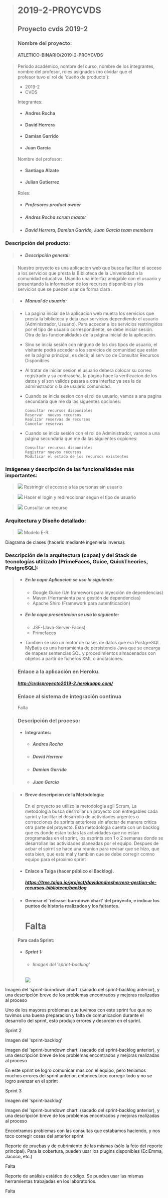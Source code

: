 > # 2019-2-PROYCVDS
> ## Proyecto cvds 2019-2


> ### Nombre del proyecto: 
>  #### ATLETICO-BINARIO/2019-2-PROYCVDS

> Período académico, nombre del curso, nombre de los integrantes, nombre del profesor, roles asignados (no olvidar que el   
> profesor tuvo el rol de 'dueño de producto'): 
>
> - 2019-2 
> - CVDS
>
> Integrantes: 
> - #### Andres Rocha 
> - #### David Herrera 
> - #### Damian Garrido 
> - #### Juan Garcia 
> 
> Nombre del profesor: 
> - #### Santiago Alzate 
> - #### Julian Gutierrez 
> Roles: 
> - ##### Profesores product owner 
> - ##### Andres Rocha scrum master 
> - ##### David Herrera, Damian Garrido, Juan Garcia team members 

### Descripción del producto:

> -  ##### Descripción general: 

> Nuestro proyecto es una aplicacion web que busca facilitar el acceso a los servicios que presta la Biblioteca de la
> Universidad a la comunidad educativa. Usando una interfaz amigable con el usuario y presentando la informacion de los 
> recursos disponibles y los servicios que se pueden usar de forma clara . 

> - ##### Manual de usuario: 

> * La pagina inicial de la aplicacion web muetra los servicios que presta la biblioteca y deja usar servicios dependiendo el usuario (Administrador, Usuario). Para acceder a los servicios restringidos por el tipo de usuario correspondiente, se debe iniciar sesión. Otra de las funcionalidades de la página inicial de la aplicación. 
>
> * Sino se inicia sesión con ninguno de los dos tipos de usuario, el visitante podrá acceder a los servicios de comunidad que están en la página principal, es decir, al servico de Consultar Recursos Disponibles 
>
> * Al tratar de iniciar sesion el usuario debera colocar su correo registrado y su contraseña, la pagina hace la verificacion de los datos y si son validos pasara a otra interfaz ya sea la de administrador o la de usuario comunidad. 
>
> * Cuando se inicia sesion con el rol de usuario, vamos a ana pagina secundaria que me da las siguentes opciones: 
>
>       Consultar recursos disponibles 
>       Reservar  nuevos recursos 
>       Realizar reservas de recursos  
>       Cancelar reservas  

> * Cuando se inicia sesión  con el rol de Administrador, vamos a una página secundaria que me da las siguientes ocpiones: 
>
>       Consultar recursos disponibles 
>       Registrar nuevos recursos 
>       Modificar el estado de los recursos existentes 

### Imágenes y descripción de las funcionalidades más importantes: 
> ![](ImagenesdelreadMe/restringir.PNG)
> Restringir el accesso a las personas sin usuario 

> ![](ImagenesdelreadMe/iniciar.PNG)
> Hacer el login y redireccionar segun el tipo de usuario 

> ![](ImagenesdelreadMe/consultar.PNG)
> Cunsultar un recurso 

 
### Arquitectura y Diseño detallado: 
> ![](ImagenesdelreadMe/er.PNG)
>Modelo E-R: 

Diagrama de clases (hacerlo mediante ingeniería inversa): 

### Descripción de la arquitectura (capas) y del Stack de tecnologías utilizado (PrimeFaces, Guice, QuickTheories, PostgreSQL): 

> * ##### En la capa Aplicacion se uso lo siguiente: 
>
>   - Google Guice (Un framework para inyección de dependencias) 
>   - Maven (Herramienta para gestión de dependencias) 
>   - Apache Shiro (Framework para autentiticación) 
>
> * ##### En la capa presentacion se uso lo siguiente: 
>   - JSF-(Java-Server-Faces) 
>   - Primefaces 
>
> * Tambien se uso un motor de bases de datos que era PostgreSQL. MyBatis es una herramienta de persistencia Java que se encarga de mapear sentencias SQL y procedimientos almacenados con objetos a partir de ficheros XML o anotaciones. 

>### Enlace a la aplicación en Heroku. 
> ##### http://cvdsproyecto2019-2.herokuapp.com/ 
>### Enlace al sistema de integración continua 
> Falta 

> ### Descripción del proceso: 
> * #### Integrantes: 
>   - ##### Andres Rocha 
>   - ##### David Herrera 
>   - ##### Damian Garrido 
>   - ##### Juan Garcia 

> * #### Breve descripción de la Metodología: 
>
>   En el proyecto se utilizo la metodologia agil Scrum, La metodologia busca desrrollar un proyecto con entregables cada sprint y facilitar el desarrollo de actividades urgentes o correcciones de sprints anteriores sin afectar de manera critica otra parte del proyecto. Esta metodologia cuenta con un backlog que es donde estan todas las actividades que no estan programadas en el sprint, los esprints son 1 o 2 semanas donde se desarrollan las actividades planeadas por el equipo. Despues de acbar el spirnt se hace una reunion para revisar que se hizo, que esta bien, que esta mal y tambien que se debe corregir comno equipo para el proximo sprint 

> * #### Enlace a Taiga (hacer público el Backlog). 
>
>   ##### https://tree.taiga.io/project/davidandresherrera-gestion-de-recursos-biblioteca/backlog 

> * #### Generar el 'release-burndown chart' del proyecto, e indicar los puntos de historia realizados y los faltantes. 
>   # Falta 

>  #### Para cada Sprint: 
> * #####  Sprint 1:
>   * ######  Imagen del 'sprint-backlog' 
>   ![](ImagenesdelreadMe/er.PNG)
 

Imagen del 'sprint-burndown chart' (sacado del sprint-backlog anterior), y una descripción breve de los problemas encontrados y mejoras realizadas al proceso 

 

Uno de los mayores problemas que tuvimos con este sprint fue que no tuvimos una buena preparacion y falta de comunicacion durante el desarrollo del sprint, esto produjo errores y desorden en el sprint. 

 

 

 

Sprint 2 

Imagen del 'sprint-backlog' 

 

Imagen del 'sprint-burndown chart' (sacado del sprint-backlog anterior), y una descripción breve de los problemas encontrados y mejoras realizadas al proceso 

 

En este sprint se logro comunicar mas con el equipo, pero teniamos muchos errores del sprint anterior, entonces toco corregir todo y no se logro avanzar en el sprint 

Sprint 3 

Imagen del 'sprint-backlog' 

 

Imagen del 'sprint-burndown chart' (sacado del sprint-backlog anterior), y una descripción breve de los problemas encontrados y mejoras realizadas al proceso 

 

Encontramos problemas con las consultas que estabamos haciendo, y nos toco corregir cosas del anterior sprint 

 

Reporte de pruebas y de cubrimiento de las mismas (sólo la foto del reporte principal). Para la cobertura, pueden usar los plugins disponibles (EclEmma, Jacoco, etc.) 

Falta 

Reporte de análisis estático de código. Se pueden usar las mismas herramientas trabajadas en los laboratorios. 

Falta 

 

 